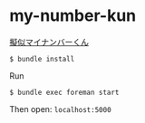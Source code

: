 # my-number-kun

[擬似マイナンバーくん](https://my-number-kun.herokuapp.com/)

```
$ bundle install
```

Run

```
$ bundle exec foreman start
```

Then open: `localhost:5000`
